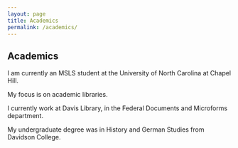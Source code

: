 ```yaml
---
layout: page
title: Academics
permalink: /academics/
---
```


## Academics 

I am currently an MSLS student at the University of North Carolina at Chapel Hill. 

My focus is on academic libraries. 

I currently work at Davis Library, in the Federal Documents and Microforms department. 

My undergraduate degree was in History and German Studies from Davidson College. 